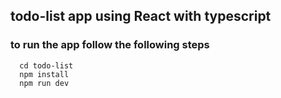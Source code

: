 ## todo-list app using React with typescript 
### to run the app follow the following steps
```
  cd todo-list
  npm install
  npm run dev
```
